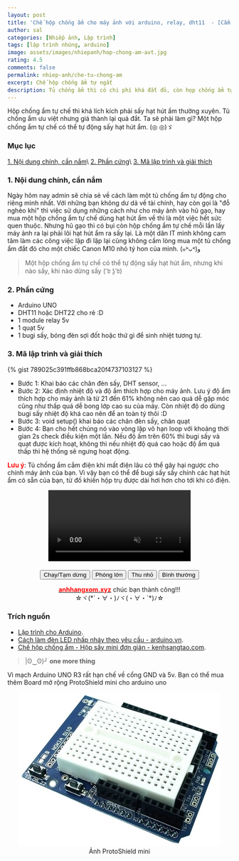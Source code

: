 ```yaml
---
layout: post
title: 'Chế hộp chống ẩm cho máy ảnh với arduino, relay, dht11  - [Cẩm nang nhiếp ảnh]'
author: sal
categories: [Nhiếp ảnh, Lập trình]
tags: [lập trình nhúng, arduino]
image: assets/images/nhiepanh/hop-chong-am-avt.jpg
rating: 4.5
comments: false
permalink: nhiep-anh/che-tu-chong-am
excerpt: Chế hộp chống ẩm tự ngắt
description: Tủ chống ẩm thì có chi phí khá đắt đỏ, còn họp chống ẩm tự chế thì ta phải tháo hạt hút ẩm ra để sấy lại rất tốn thời gian. Vậy có cách nào tốt hơn không? Cùng vào bài viết nhé.
---
```


Hộp chống ẩm tự chế thì khá lích kích phải sấy hạt hút ẩm thường xuyên. Tủ chống ẩm ưu việt nhưng giá thành lại quá đắt. Ta sẽ phải làm gì? Một hộp chống ẩm tự chế có thể tự động sấy hạt hút ẩm. (◎ ◎)ゞ

### Mục lục

[1. Nội dung chính, cần nắm](#noidung)\\
[2. Phần cứng](#phancung)\\
[3. Mã lập trình và giải thích](#malaptrinh)

<a name="noidung"></a>

### 1. Nội dung chính, cần nắm
Ngày hôm nay admin sẽ chia sẻ về cách làm một tủ chống ẩm tự động cho riêng mình nhất.
Với những bạn không dư dả về tài chính, hay còn gọi là "đỗ nghèo khỉ" thì việc sử dụng những cách như cho máy ảnh vào hũ gạo, hay mua một hộp chống ẩm tự chế dùng hạt hút ẩm về thì là một việc hết sức quen thuộc. Nhưng hũ gạo thì có bụi còn hộp chống ẩm tự chế mỗi lần lấy máy ảnh ra lại phải lôi hạt hút ẩm ra sấy lại. Là một dân IT mình không cam tâm làm các công việc lặp đi lặp lại cũng không cầm lòng mua một tủ chống ẩm đắt đỏ cho một chiếc Canon M10 nhỏ tý hon của mình. (๑˃ᴗ˂)ﻭ

> Một hộp chống ẩm tự chế có thể tự động sấy hạt hút ẩm, nhưng khi nào sấy, khi nào dừng sấy 	( ͡ಠ ʖ̯ ͡ಠ)

<a name="phancung"></a>

### 2. Phần cứng
* Arduino UNO
* DHT11 hoặc DHT22 cho rẻ :D
* 1 module relay 5v
* 1 quạt 5v
* 1 bugi sấy, bóng đèn sợi đốt hoặc thứ gì để sinh nhiệt tương tự.

<a name="malaptrinh"></a>

### 3. Mã lập trình và giải thích
{% gist 789025c391ffb868bca20f4737103127 %}

* Bước 1: Khai báo các chân đèn sấy, DHT sensor, ...
* Bước 2: Xác định nhiệt độ và độ ẩm thích hợp cho máy ảnh. Lưu ý độ ẩm thích hợp cho máy ảnh là từ 21 đến 61% không nên cao quá dễ gặp móc cũng như thấp quá dễ bong lớp cao su của máy. Còn nhiệt độ do dùng bugi sấy nhiệt độ khá cao nên để an toàn tý thôi :D
* Bước 3: void setup() khai báo các chân đèn sấy, chân quạt
* Bước 4: Bạn cho hết chúng nó vào vòng lặp vô hạn loop với khoảng thời gian 2s check điều kiện một lần. Nếu độ ấm trên 60% thì bugi sấy và quạt được kích hoạt, không thì nếu nhiệt độ quá cao hoặc độ ẩm quá thấp thì hệ thống sẽ ngưng hoạt động.

<span style="color:red;font-weight:bold">Lưu ý</span>: Tủ chống ẩm cắm điện khi mất điện lâu có thể gây hại ngược cho chính máy ảnh của bạn. Vì vậy bạn có thể để bugi sấy sấy chính các hạt hút ẩm có sẵn của bạn, từ đố khiến hộp trụ được dài hơi hơn cho tới khi có điện.

<div style="text-align:center">

  <video id="video1" width="320" muted playsinline controls>
    <source src="../../assets/images/nhiepanh/done-hop-chong-am.mp4" type="video/mp4">
    <source src="../../assets/images/nhiepanh/done-hop-chong-am.webm" type="video/webm">
    Your browser does not support HTML video.
  </video>
  <br><br>
    <button onclick="playPause()">Chạy/Tạm dừng</button>
  <button onclick="makeBig()">Phóng lớn</button>
  <button onclick="makeSmall()">Thu nhỏ</button>
  <button onclick="makeNormal()">Bình thường</button>

</div>


<p style="text-align:center; "><a href="https://anhhangxom.xyz/" target="_blank"><span style="color:red;font-weight:bold">anhhangxom.xyz</span></a> chúc bạn thành công!!! <br>☆ヾ(*´・∀・)ﾉヾ(・∀・`*)ﾉ☆</p>

### Trích nguồn

* [Lập trình cho Arduino](http://arduino.vn/bai-viet/42-arduino-uno-r3-la-gi).
* [Cách làm đèn LED nhấp nháy theo yêu cầu - arduino.vn](http://arduino.vn/bai-viet/77-bai-2-cach-lam-den-led-nhap-nhay-theo-yeu-cau).
* [Chế hộp chống ẩm - Hộp sấy mini đơn giản - kenhsangtao.com](https://www.youtube.com/watch?v=N1kYU2mnL9o&t=535s).

> |ʘ‿ʘ)╯ **one more thing**

Vì mạch Arduino UNO R3 rất hạn chế về cổng GND và 5v. Bạn có thể mua thêm Board mở rộng ProtoShield mini cho arduino uno
<p style="text-align:center;">
  <picture>
    <source srcset="../../assets/images/nhiepanh/board-mo-rong-arduino-uno.webp" type="image/webp" >
        <source type="image/jpeg" srcset="../../assets/images/nhiepanh/board-mo-rong-arduino-uno.jpg">
    <img src="../../assets/images/nhiepanh/board-mo-rong-arduino-uno.jpg" alt="Ảnh ProtoShield mini" >
  </picture>
  <br>
  Ảnh ProtoShield mini
</p>

<style>
.box {
  display: flex;
  align-items: center;
  justify-content: center;
  background: #aaa;
  margin: 20px 0;
  width: 100%;
  min-height: 200px;
  border: 2px #ccc solid;
  color: #fff;
}

.row {
  display: flex;
  flex-wrap: wrap;
  padding: 0 4px;
}

/* Create four equal columns that sits next to each other */
.column {
  flex: 25%;
  max-width: 25%;
  padding: 0 4px;
}

.column img {
  margin-top: 8px;
  vertical-align: middle;
  width: 100%;
}

/* Responsive layout - makes a two column-layout instead of four columns */
@media screen and (max-width: 800px) {
  .column {

    flex: 50%;
    max-width: 50%;

  }
}

/* Responsive layout - makes the two columns stack on top of each other instead of next to each other */
@media screen and (max-width: 600px) {
  .column {

    flex: 100%;
    max-width: 100%;

  }
}
video {
  max-width: 100%;
  height: auto;
}
</style>
<script>
let myVideo = document.getElementById("video1");
if(myVideo){
  myVideo.play();
  function playPause() {
    if (myVideo.paused)
      myVideo.play();
    else
      myVideo.pause();
  }

  function makeBig() {
      myVideo.width = 560;
  }

  function makeSmall() {
      myVideo.width = 228;
  }

  function makeNormal() {
      myVideo.width = 320;
  }
}
</script>
